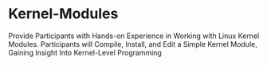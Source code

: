 # Kernel-Modules
Provide Participants with Hands-on Experience in Working with Linux Kernel Modules. Participants will Compile, Install, and Edit a Simple Kernel Module, Gaining Insight Into Kernel-Level Programming
